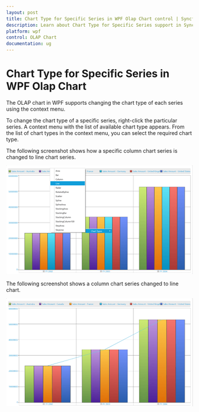 ```yaml
---
layout: post
title: Chart Type for Specific Series in WPF Olap Chart control | Syncfusion
description: Learn about Chart Type for Specific Series support in Syncfusion Essential Studio WPF Olap Chart control and more.
platform: wpf
control: OLAP Chart
documentation: ug
---
```


# Chart Type for Specific Series in WPF Olap Chart

The OLAP chart in WPF supports changing the chart type of each series using the context menu.

To change the chart type of a specific series, right-click the particular series. A context menu with the list of available chart type appears. From the list of chart types in the context menu, you can select the required chart type.

The following screenshot shows how a specific column chart series is changed to line chart series.

![How to change the specific column chart series into line chart series](Chart-type-for-specific-series_images/Chart-type-for-specific-series_img1.png)

The following screenshot shows a column chart series changed to line chart.

![Column chart series changed to Line chart series](Chart-type-for-specific-series_images/Chart-type-for-specific-series_img2.png)


